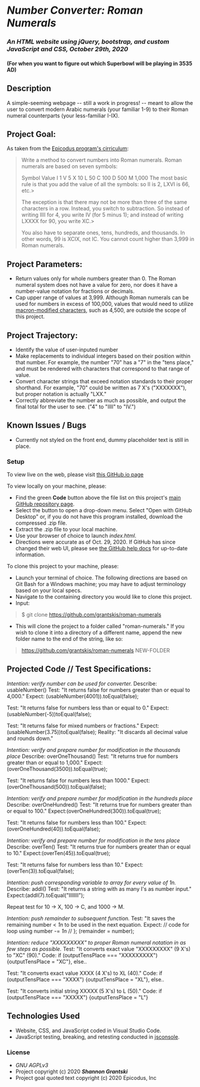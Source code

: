 # _Number Converter: Roman Numerals_ #

### _An HTML website using jQuery, bootstrap, and custom JavaScript and CSS, October 29th, 2020_

#### (For when you want to figure out which Superbowl will be playing in 3535 AD)

## Description

A simple-seeming webpage -- still a work in progress! -- meant to allow the user to convert modern Arabic numerals (your familiar 1-9) to their Roman numeral counterparts (your less-familiar I-IX).

## Project Goal:

As taken from the [Epicodus program's cirriculum](https://www.learnhowtoprogram.com/introduction-to-programming/arrays-and-looping/practice-roman-numerals):

> Write a method to convert numbers into Roman numerals. Roman numerals are based on seven symbols:
> 
> Symbol  Value
> I       1
> V       5
> X       10
> L       50
> C       100
> D       500
> M       1,000
  > The most basic rule is that you add the value of all the symbols: so II is 2, LXVI is 66, etc.> 
  > 
  > The exception is that there may not be more than three of the same characters in a row. Instead, you switch to subtraction. So instead of writing IIII for 4, you write IV (for 5 minus 1); and instead of writing LXXXX for 90, you write XC.> 
  > 
  > You also have to separate ones, tens, hundreds, and thousands. In other words, 99 is XCIX, not IC. You cannot count higher than 3,999 in Roman numerals.

  ## Project Parameters:
  - Return values only for whole numbers greater than 0. The Roman numeral system does not have a value for zero, nor does it have a number-value notation for fractions or decimals.
  - Cap upper range of values at 3,999. Although Roman numerals can be used for numbers in excess of 100,000, values that would need to utilize [macron-modified characters](https://en.wiktionary.org/wiki/macron#Noun), such as 4,500, are outside the scope of this project.

  ## Project Trajectory:
  - Identify the value of user-inputed number
  - Make replacements to individual integers based on their position within that number. For example, the number "70" has a "7" in the "tens place," and must be rendered with characters that correspond to that range of value.
  - Convert character strings that exceed notation standards to their proper shorthand. For example, "70" could be written as 7 X's ("XXXXXXX"), but proper notation is actually "LXX."
  - Correctly abbreviate the number as much as possible, and output the final total for the user to see. ("4" to "IIII" to "IV.")

## Known Issues / Bugs
- Currently not styled on the front end, dummy placeholder text is still in place.

### Setup
To view live on the web, please visit [this GitHub.io page](https://grantskis.github.io/roman-numerals)

To view locally on your machine, please:
- Find the green **Code** button above the file list on this project's [main GitHub repository page](https://github.com/grantskis/roman-numerals.git).
- Select the button to open a drop-down menu. Select "Open with GitHub Desktop" or, if you do not have this program installed, download the compressed .zip file.
- Extract the .zip file to your local machine.
- Use your browser of choice to launch _index.html_.
- Directions were accurate as of Oct. 29, 2020. If GitHub has since changed their web UI, please see [the GitHub help docs](https://docs.github.com/en) for up-to-date information.

To clone this project to your machine, please:
- Launch your terminal of choice. The following directions are based on Git Bash for a Windows machine; you may have to adjust terminology based on your local specs.
- Navigate to the containing directory you would like to clone this project.
- Input:
> $ git clone https://github.com/grantskis/roman-numerals
- This will clone the project to a folder called "roman-numerals." If you wish to clone it into a directory of a different name, append the new folder name to the end of the string, like so:
> https://github.com/grantskis/roman-numerals NEW-FOLDER




  ## Projected Code // Test Specifications:

  _Intention: verify number can be used for converter._
  Describe: usableNumber()
  Test: "It returns false for numbers greater than or equal to 4,000."
  Expect: (usableNumber(4001)).toEqual(false);

  Test: "It returns false for numbers less than or equal to 0."
  Expect: (usableNumber(-5))toEqual(false);

  Test: "It returns false for mixed numbers or fractions."
  Expect: (usableNumber(3.75))toEqual(false);
  Reality: "It discards all decimal value and rounds down."

_Intention: verify and prepare number for modification in the thousands place_
  Describe: overOneThousand()
  Test: "It returns true for numbers greater than or equal to 1,000."
  Expect:(overOneThousand(3500)).toEqual(true);

  Test: "It returns false for numbers less than 1000."
  Expect:(overOneThousand(500)).toEqual(false);

_Intention: verify and prepare number for modification in the hundreds place_
  Describe: overOneHundred()
  Test: "It returns true for numbers greater than or equal to 100."
  Expect:(overOneHundred(300)).toEqual(true);

  Test: "It returns false for numbers less than 100."
  Expect:(overOneHundred(40)).toEqual(false);

_Intention: verify and prepare number for modification in the tens place_
  Describe: overTen()
  Test: "It returns true for numbers greater than or equal to 10."
  Expect:(overTen(45)).toEqual(true);

  Test: "It returns false for numbers less than 10."
  Expect:(overTen(3)).toEqual(false);

_Intention: push corresponding variable to array for every value of 1n._
  Describe: addI()
  Test: "It returns a string with as many I's as number input."
  Expect:(addI(7).toEqual("IIIIIII");

  Repeat test for 10 -> X, 100 -> C, and 1000 -> M.

  _Intention: push remainder to subsequent function._
  Test: "It saves the remaining number < _1n_ to be used in the next equation.
  Expect: // code for loop using number -= _1n_ // }; (remainder = number);

_Intention: reduce "XXXXXXXXX" to proper Roman numeral notation in as few steps as possible._
Test: "It converts exact value "XXXXXXXXX" (9 X's) to "XC" (90)."
Code: if (outputTensPlace === "XXXXXXXXX") {outputTensPlace = "XC"}, else..

Test: "It converts exact value XXXX (4 X's) to XL (40)."
Code: if (outputTensPlace === "XXXX") {outputTensPlace = "XL"}, else..

Test: "It converts initial string XXXXX (5 X's) to L (50)."
Code: if (outputTensPlace === "XXXXX") {outputTensPlace = "L"}

## Technologies Used
- Website, CSS, and JavaScript coded in Visual Studio Code. 
- JavaScript testing, breaking, and retesting conducted in [jsconsole](https://jsconsole.com/).

### License
- _GNU AGPLv3_
- Project copyright (c) 2020 **_Shannon Grantski_**
- Project goal quoted text copyright (c) 2020 Epicodus, Inc
